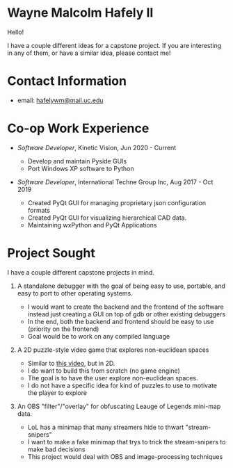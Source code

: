 # Wayne Malcolm Hafely II

Hello!

I have a couple different ideas for a capstone project. If you are
interesting in any of them, or have a similar idea, please contact me!

# Contact Information
* email: <hafelywm@mail.uc.edu>

# Co-op Work Experience

* *Software Developer*, Kinetic Vision, Jun 2020 - Current
    * Develop and maintain Pyside GUIs
    * Port Windows XP software to Python

* *Software Developer*, International Techne Group Inc, Aug 2017 - Oct 2019
    * Created PyQt GUI for managing proprietary json configuration formats
    * Created PyQt GUI for visualizing hierarchical CAD data.
    * Maintaining wxPython and PyQt Applications


# Project Sought

I have a couple different capstone projects in mind.

1. A standalone debugger with the goal of being easy to use, portable,
and easy to port to other operating systems.
    * I would want to create the backend and the frontend of the software instead
    just creating a GUI on top of gdb or other existing debuggers
    * In the end, both the backend and frontend should be easy to use (priority on the frontend)
    * Goal would be to work on any compiled language

2. A 2D puzzle-style video game that explores non-euclidean spaces
    * Similar to [this video](https://www.youtube.com/watch?v=kEB11PQ9Eo8),
    but in 2D.
    * I do want to build this from scratch (no game engine)
    * The goal is to have the user explore non-euclidean spaces.
    * I do not have a specific idea for kind of puzzles to use to motivate the player to explore

3. An OBS "filter"/"overlay" for obfuscating Leauge of Legends mini-map data.
    * LoL has a minimap that many streamers hide to thwart "stream-snipers"
    * I want to make a fake minimap that trys to trick the stream-snipers to make bad decisions
    * This project would deal with OBS and image-processing techniques
